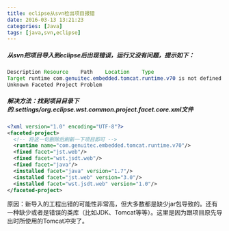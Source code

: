 ```yaml
---
title: eclipse从svn检出项目报错
date: 2016-03-13 13:21:23
categories: [Java]
tags: [java,svn,eclipse]
---
```

##### 从svn把项目导入到eclipse后出现错误，运行又没有问题，提示如下：
```Java
Description	Resource	Path	Location	Type
Target runtime com.genuitec.embedded.tomcat.runtime.v70 is not defined.	XXX		
Unknown	Faceted Project Problem
```
##### 解决方法：找到项目目录下的.settings/org.eclipse.wst.common.project.facet.core.xml文件
```XML
<?xml version="1.0" encoding="UTF-8"?>
<faceted-project>
  <!-- 将这一句删除后刷新一下项目即可 -->
  <runtime name="com.genuitec.embedded.tomcat.runtime.v70"/>
  <fixed facet="jst.web"/>
  <fixed facet="wst.jsdt.web"/>
  <fixed facet="java"/>
  <installed facet="java" version="1.7"/>
  <installed facet="jst.web" version="3.0"/>
  <installed facet="wst.jsdt.web" version="1.0"/>
</faceted-project>
```
原因：新导入的工程出错的可能性非常高，但大多数都是缺少jar包导致的。还有一种缺少或者是错误的类库（比如JDK、Tomcat等等）。这里是因为跟项目原先导出时所使用的Tomcat冲突了。